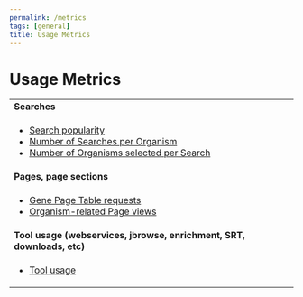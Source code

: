 ```yaml
---
permalink: /metrics
tags: [general]
title: Usage Metrics
---
```

<h1>Usage Metrics</h1>

<div class="static-content">

<table border="0" cellpadding="2" cellspacing="0" width="100%">

<tr><td><b>Searches</b></td></tr>
<tr><td><ul>
  <li><a href="/a/app/search/metrics/SearchMetrics">Search popularity</a></li>
  <li><a href="/a/app/search/metrics/OrgParamNameMetrics">Number of Searches per Organism</a></li>
  <li><a href="/a/app/search/metrics/OrgParamCountMetrics">Number of Organisms selected per Search</a></li>
</ul></td></tr>

<tr><td><b>Pages, page sections</b></td></tr>
<tr><td><ul>
  <li><a href="/a/app/search/metrics/GenePageTableMetrics">Gene Page Table requests</a></li>
  <li><a href="/a/app/search/metrics/OrgPageViewMetrics">Organism-related Page views</a></li>
</ul></td></tr>

<tr><td><b>Tool usage (webservices, jbrowse, enrichment, SRT, downloads, etc)</b></td></tr>
<tr><td><ul>
  <li><a href="/a/app/search/metrics/ToolMetrics">Tool usage</a></li>
</ul></td></tr>


</table>


</div>
